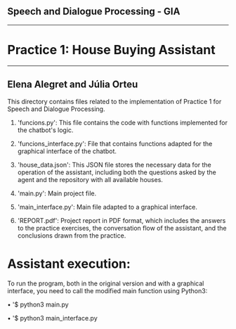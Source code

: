 ## Speech and Dialogue Processing - GIA
---
# Practice 1: House Buying Assistant
---
## Elena Alegret and Júlia Orteu

This directory contains files related to the implementation of Practice 1 for Speech and Dialogue Processing.

1. 'funcions.py': This file contains the code with functions implemented for the chatbot's logic.

2. 'funcions_interface.py': File that contains functions adapted for the graphical interface of the chatbot.

3. 'house_data.json': This JSON file stores the necessary data for the operation of the assistant, including both the questions asked by the agent and the repository with all available houses.

4. 'main.py': Main project file.

5. 'main_interface.py': Main file adapted to a graphical interface.

6. 'REPORT.pdf': Project report in PDF format, which includes the answers to the practice exercises, the conversation flow of the assistant, and the conclusions drawn from the practice.

# Assistant execution:

To run the program, both in the original version and with a graphical interface, you need to call the modified main function using Python3:

• '$ python3 main.py

• '$ python3 main_interface.py
